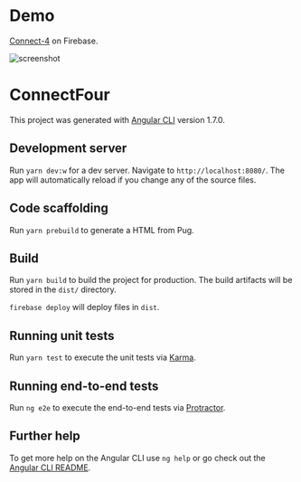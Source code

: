 # Demo

[Connect-4](https://connect-4-35cb3.firebaseapp.com) on Firebase.

![screenshot](http://res.cloudinary.com/ddlt2cjne/image/upload/v1519360497/connect-4_jxyrrn.png "Connect-4 in action")

# ConnectFour

This project was generated with [Angular CLI](https://github.com/angular/angular-cli) version 1.7.0.

## Development server

Run `yarn dev:w` for a dev server. Navigate to `http://localhost:8080/`. The app will automatically reload if you change any of the source files.

## Code scaffolding

Run `yarn prebuild` to generate a HTML from Pug.

## Build

Run `yarn build` to build the project for production. The build artifacts will be stored in the `dist/` directory.

`firebase deploy` will deploy files in `dist`.

## Running unit tests

Run `yarn test` to execute the unit tests via [Karma](https://karma-runner.github.io).

## Running end-to-end tests

Run `ng e2e` to execute the end-to-end tests via [Protractor](http://www.protractortest.org/).

## Further help

To get more help on the Angular CLI use `ng help` or go check out the [Angular CLI README](https://github.com/angular/angular-cli/blob/master/README.md).
